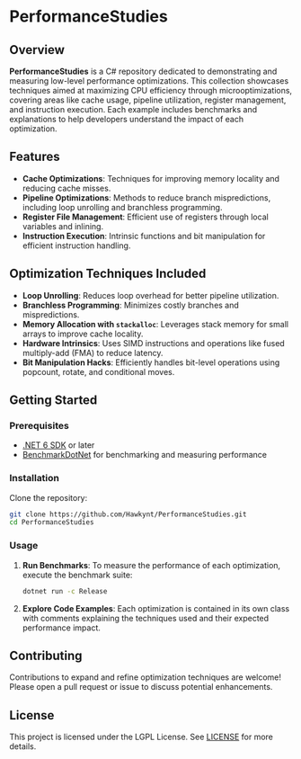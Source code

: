# PerformanceStudies

## Overview

**PerformanceStudies** is a C# repository dedicated to demonstrating and measuring low-level performance optimizations. This collection showcases techniques aimed at maximizing CPU efficiency through microoptimizations, covering areas like cache usage, pipeline utilization, register management, and instruction execution. Each example includes benchmarks and explanations to help developers understand the impact of each optimization.

## Features

- **Cache Optimizations**: Techniques for improving memory locality and reducing cache misses.
- **Pipeline Optimizations**: Methods to reduce branch mispredictions, including loop unrolling and branchless programming.
- **Register File Management**: Efficient use of registers through local variables and inlining.
- **Instruction Execution**: Intrinsic functions and bit manipulation for efficient instruction handling.

## Optimization Techniques Included

- **Loop Unrolling**: Reduces loop overhead for better pipeline utilization.
- **Branchless Programming**: Minimizes costly branches and mispredictions.
- **Memory Allocation with `stackalloc`**: Leverages stack memory for small arrays to improve cache locality.
- **Hardware Intrinsics**: Uses SIMD instructions and operations like fused multiply-add (FMA) to reduce latency.
- **Bit Manipulation Hacks**: Efficiently handles bit-level operations using popcount, rotate, and conditional moves.

## Getting Started

### Prerequisites

- [.NET 6 SDK](https://dotnet.microsoft.com/download/dotnet/6.0) or later
- [BenchmarkDotNet](https://benchmarkdotnet.org/) for benchmarking and measuring performance

### Installation

Clone the repository:

```bash
git clone https://github.com/Hawkynt/PerformanceStudies.git
cd PerformanceStudies
```

### Usage

1. **Run Benchmarks**: To measure the performance of each optimization, execute the benchmark suite:

   ```bash
   dotnet run -c Release
   ```

2. **Explore Code Examples**: Each optimization is contained in its own class with comments explaining the techniques used and their expected performance impact.

## Contributing

Contributions to expand and refine optimization techniques are welcome! Please open a pull request or issue to discuss potential enhancements.

## License

This project is licensed under the LGPL License. See [LICENSE](LICENSE) for more details.
